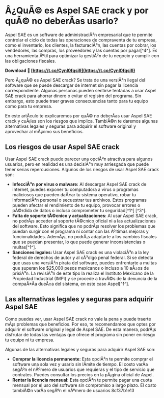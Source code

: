 # Â¿QuÃ© es Aspel SAE crack y por quÃ© no deberÃ­as usarlo?
 
Aspel SAE es un software de administraciÃ³n empresarial que te permite controlar el ciclo de todas las operaciones de compraventa de tu empresa, como el inventario, los clientes, la facturaciÃ³n, las cuentas por cobrar, los vendedores, las compras, los proveedores y las cuentas por pagar[^4^]. Es una herramienta Ãºtil para optimizar la gestiÃ³n de tu negocio y cumplir con las obligaciones fiscales.
 
**Download 🌟 [https://t.co/Cynl0fqsj9](https://t.co/Cynl0fqsj9)**


 
Pero Â¿quÃ© es Aspel SAE crack? Se trata de una versiÃ³n ilegal del software que se puede descargar de internet sin pagar la licencia correspondiente. Algunas personas pueden sentirse tentadas a usar Aspel SAE crack para ahorrar dinero o evitar el registro del programa. Sin embargo, esto puede traer graves consecuencias tanto para tu equipo como para tu empresa.
 
En este artÃ­culo te explicaremos por quÃ© no deberÃ­as usar Aspel SAE crack y cuÃ¡les son los riesgos que implica. TambiÃ©n te daremos algunas alternativas legales y seguras para adquirir el software original y aprovechar al mÃ¡ximo sus beneficios.
 
## Los riesgos de usar Aspel SAE crack
 
Usar Aspel SAE crack puede parecer una opciÃ³n atractiva para algunos usuarios, pero en realidad es una decisiÃ³n muy arriesgada que puede tener serias repercusiones. Algunos de los riesgos de usar Aspel SAE crack son:
 
- **InfecciÃ³n por virus o malware:** Al descargar Aspel SAE crack de internet, puedes exponer tu computadora a virus o programas maliciosos que pueden daÃ±ar tu sistema operativo, robar tu informaciÃ³n personal o secuestrar tus archivos. Estos programas pueden afectar el rendimiento de tu equipo, provocar errores o pÃ©rdida de datos o incluso comprometer tu seguridad[^1^] [^3^].
- **Falta de soporte tÃ©cnico y actualizaciones:** Al usar Aspel SAE crack, no podrÃ¡s acceder al soporte tÃ©cnico oficial ni a las actualizaciones del software. Esto significa que no podrÃ¡s resolver los problemas que puedan surgir con el programa ni contar con las Ãºltimas mejoras y funcionalidades. AdemÃ¡s, no podrÃ¡s adaptarte a los cambios fiscales que se puedan presentar, lo que puede generar inconsistencias o multas[^1^].
- **Sanciones legales:** Usar Aspel SAE crack es una violaciÃ³n a la ley federal de derechos de autor y al cÃ³digo penal federal. Si se detecta que usas una versiÃ³n pirata del software, puedes enfrentarte a multas que superan los $25,000 pesos mexicanos o incluso a 10 aÃ±os de prisiÃ³n. La revisiÃ³n de este tipo la realiza el Instituto Mexicano de la Propiedad Industrial (IMPI) y se procede a travÃ©s de la denuncia de la compaÃ±Ã­a dueÃ±a del sistema, en este caso Aspel[^1^].

## Las alternativas legales y seguras para adquirir Aspel SAE
 
Como puedes ver, usar Aspel SAE crack no vale la pena y puede traerte mÃ¡s problemas que beneficios. Por eso, te recomendamos que optes por adquirir el software original y legal de Aspel SAE. De esta manera, podrÃ¡s disfrutar de todas las ventajas que ofrece el programa sin poner en riesgo tu equipo ni tu empresa.
 
Algunas de las alternativas legales y seguras para adquirir Aspel SAE son:

- **Comprar la licencia permanente:** Esta opciÃ³n te permite comprar el software una sola vez y usarlo sin lÃ­mite de tiempo. El costo varÃ­a segÃºn el nÃºmero de usuarios que requieras y el tipo de servicio que contrates. Puedes consultar los precios en la pÃ¡gina oficial de Aspel.
- **Rentar la licencia mensual:** Esta opciÃ³n te permite pagar una cuota mensual por el uso del software sin compromiso a largo plazo. El costo tambiÃ©n varÃ­a segÃºn el nÃºmero de usuarios 8cf37b1e13


